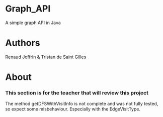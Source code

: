 # Graph_API
A simple graph API in Java

# Authors
Renaud Joffrin & Tristan de Saint Gilles

# About
### This section is for the teacher that will review this project
The method getDFSWithVisitInfo is not complete and was not fully tested, so expect some misbehaviour. Especially with the EdgeVisitType.